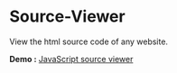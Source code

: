 # Source-Viewer
View the html source code of any website.

**Demo :** [JavaScript source viewer](https://buddhalimbu.github.io/source-viewer/index.html)
